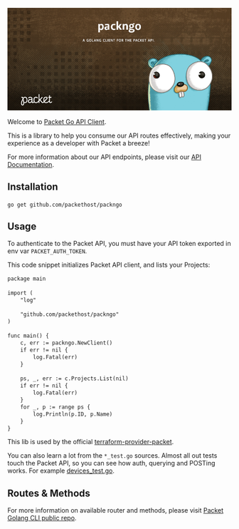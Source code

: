 <!-- <meta>
{
    "title":"Go",
    "slug":"go",
    "description":"An official Golang client for the Packet API",
    "author":"Zalkar Ziiaidin",
    "github":"zalkar-z",
    "date": "2019/12/11",
    "tag":["Go", "CLI"]
}
</meta> -->

![Packet Go API Client Banner](/images/libraries/go/go-banner.png)

Welcome to [Packet Go API Client](https://github.com/packethost/packngo).

This is a library to help you consume our API routes effectively, making your experience as a developer with Packet a breeze!

For more information about our API endpoints, please visit our [API Documentation](https://www.packet.com/developers/api/).

## Installation

`go get github.com/packethost/packngo`

## Usage

To authenticate to the Packet API, you must have your API token exported in env var `PACKET_AUTH_TOKEN`.

This code snippet initializes Packet API client, and lists your Projects:

```
package main

import (
	"log"

	"github.com/packethost/packngo"
)

func main() {
	c, err := packngo.NewClient()
	if err != nil {
		log.Fatal(err)
	}

	ps, _, err := c.Projects.List(nil)
	if err != nil {
		log.Fatal(err)
	}
	for _, p := range ps {
		log.Println(p.ID, p.Name)
	}
}
```

This lib is used by the official [terraform-provider-packet](https://github.com/terraform-providers/terraform-provider-packet).

You can also learn a lot from the `*_test.go` sources. Almost all out tests touch the Packet API, so you can see how auth, querying and POSTing works. For example [devices_test.go](https://github.com/packethost/packngo/blob/master/devices_test.go).

## Routes & Methods

For more information on available router and methods, please visit [Packet Golang CLI public repo](https://github.com/packethost/packngo).


